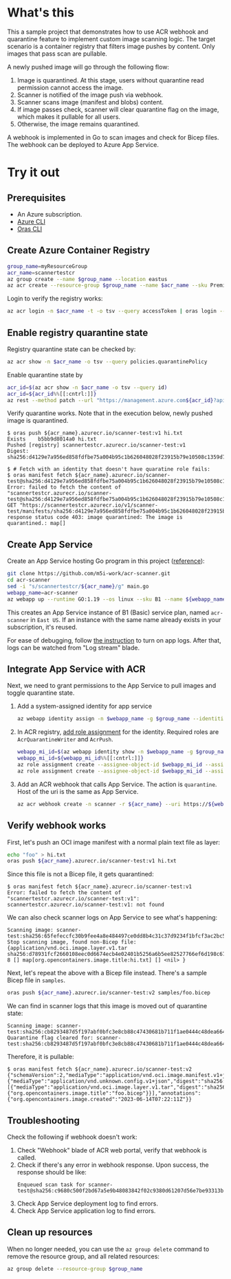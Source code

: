 # What's this

This a sample project that demonstrates how to use ACR webhook and quarantine feature to implement custom image scanning logic. The target scenario is a container registry that filters image pushes by content. Only images that pass scan are pullable.

A newly pushed image will go through the following flow:
1. Image is quarantined. At this stage, users without quarantine read permission cannot access the image.
1. Scanner is notified of the image push via webhook.
1. Scanner scans image (manifest and blobs) content. 
1. If image passes check, scanner will clear quarantine flag on the image, which makes it pullable for all users.
1. Otherwise, the image remains quarantined.

A webhook is implemented in Go to scan images and check for Bicep files. The webhook can be deployed to Azure App Service.


# Try it out

## Prerequisites

- An Azure subscription.
- [Azure CLI](https://learn.microsoft.com/en-us/cli/azure/)
- [Oras CLI](https://oras.land/docs/cli/installation)

## Create Azure Container Registry

```bash
group_name=myResourceGroup
acr_name=scannertestcr
az group create --name $group_name --location eastus
az acr create --resource-group $group_name --name $acr_name --sku Premium
```

Login to verify the registry works:

```bash
az acr login -n $acr_name -t -o tsv --query accessToken | oras login --password-stdin ${acr_name}.azurecr.io
```

## Enable registry quarantine state

Registry quarantine state can be checked by:

```bash
az acr show -n $acr_name -o tsv --query policies.quarantinePolicy
```

Enable quarantine state by

```bash
acr_id=$(az acr show -n $acr_name -o tsv --query id)
acr_id=${acr_id%%[[:cntrl:]]}
az rest --method patch --url "https://management.azure.com${acr_id}?api-version=2023-01-01-preview" --body '{"properties":{"policies":{"quarantinePolicy":{"status":"enabled"}}}}'
```

Verify quarantine works. Note that in the execution below, newly pushed image is quarantined.

```console
$ oras push ${acr_name}.azurecr.io/scanner-test:v1 hi.txt
Exists    b5bb9d8014a0 hi.txt
Pushed [registry] scannertestcr.azurecr.io/scanner-test:v1
Digest: sha256:d4129e7a956ed858fdfbe75a004b95c1b626048028f23915b79e10508c1359d7

$ # Fetch with an identity that doesn't have quaratine role fails:
$ oras manifest fetch ${acr_name}.azurecr.io/scanner-test@sha256:d4129e7a956ed858fdfbe75a004b95c1b626048028f23915b79e10508c1359d7
Error: failed to fetch the content of "scannertestcr.azurecr.io/scanner-test@sha256:d4129e7a956ed858fdfbe75a004b95c1b626048028f23915b79e10508c1359d7": GET "https://scannertestcr.azurecr.io/v1/scanner-test/manifests/sha256:d4129e7a956ed858fdfbe75a004b95c1b626048028f23915b79e10508c1359d7": response status code 403: image quarantined: The image is quarantined.: map[]
```

## Create App Service

Create an App Service hosting Go program in this project ([reference](https://learn.microsoft.com/en-us/azure/app-service/quickstart-golang)):

```bash
git clone https://github.com/m5i-work/acr-scanner.git
cd acr-scanner
sed -i "s/scannertestcr/${acr_name}/g" main.go
webapp_name=acr-scanner
az webapp up --runtime GO:1.19 --os linux --sku B1 --name ${webapp_name} -g ${group_name} --location "East US"
```

This creates an App Service instance of B1 (Basic) service plan, named `acr-scanner` in `East US`. If an instance with the same name already exists in your subscription, it's reused.

For ease of debugging, follow [the instruction](https://aka.ms/linux-diagnostics) to turn on app logs. After that, logs can be watched from "Log stream" blade.

## Integrate App Service with ACR

Next, we need to grant permissions to the App Service to pull images and toggle quarantine state.

1. Add a system-assigned identity for app service

    ```bash
    az webapp identity assign -n $webapp_name -g $group_name --identities [system]
    ```
   
1. In ACR registry, [add role assignment](https://learn.microsoft.com/en-us/azure/container-registry/container-registry-roles?tabs=azure-cli#assign-roles) for the identity. Required roles are `AcrQuarantineWriter` and `AcrPush`.

    ```bash
    webapp_mi_id=$(az webapp identity show -n $webapp_name -g $group_name -o tsv --query principalId)
    webapp_mi_id=${webapp_mi_id%%[[:cntrl:]]}
    az role assignment create --assignee-object-id $webapp_mi_id --assignee-principal-type ServicePrincipal --role AcrQuarantineWriter --scope $acr_id
    az role assignment create --assignee-object-id $webapp_mi_id --assignee-principal-type ServicePrincipal --role AcrPush --scope $acr_id
    ```

1. Add an ACR webhook that calls App Service. The action is `quarantine`. Host of the uri is the same as App Service.

   ```bash
   az acr webhook create -n scanner -r ${acr_name} --uri https://${webapp_name}.azurewebsites.net/hook --actions quarantine
   ```

## Verify webhook works

First, let's push an OCI image manifest with a normal plain text file as layer:

```bash
echo "foo" > hi.txt
oras push ${acr_name}.azurecr.io/scanner-test:v1 hi.txt
```

Since this file is not a Bicep file, it gets quarantined:

```console
$ oras manifest fetch ${acr_name}.azurecr.io/scanner-test:v1
Error: failed to fetch the content of "scannertestcr.azurecr.io/scanner-test:v1": scannertestcr.azurecr.io/scanner-test:v1: not found
```

We can also check scanner logs on App Service to see what's happening:

```log
Scanning image: scanner-test:sha256:65fefeccfc30b9fee4a8e484497ce0dd8b4c31c37d9234f1bfcf3ac2bc59066a
Stop scanning image, found non-Bicep file: {application/vnd.oci.image.layer.v1.tar sha256:d78931fcf2660108eec0d6674ecb4e02401b5256a6b5ee82527766ef6d198c67 8 [] map[org.opencontainers.image.title:hi.txt] [] <nil> }
```

Next, let's repeat the above with a Bicep file instead. There's a sample Bicep file in `samples`.

```bash
oras push ${acr_name}.azurecr.io/scanner-test:v2 samples/foo.bicep
```

We can find in scanner logs that this image is moved out of quarantine state:

```log
Scanning image: scanner-test:sha256:cb8293487d5f197abf0bfc3e8cb88c47430681b711f1ae0444c48dea66470a8f
Quarantine flag cleared for: scanner-test:sha256:cb8293487d5f197abf0bfc3e8cb88c47430681b711f1ae0444c48dea66470a8f
```

Therefore, it is pullable:

```console
$ oras manifest fetch ${acr_name}.azurecr.io/scanner-test:v2
{"schemaVersion":2,"mediaType":"application/vnd.oci.image.manifest.v1+json","config":{"mediaType":"application/vnd.unknown.config.v1+json","digest":"sha256:44136fa355b3678a1146ad16f7e8649e94fb4fc21fe77e8310c060f61caaff8a","size":2},"layers":[{"mediaType":"application/vnd.oci.image.layer.v1.tar","digest":"sha256:bff6730639c5cce9a8d5550a709f444d90d746feedce59aec7b5d1072ff8ab2b","size":697,"annotations":{"org.opencontainers.image.title":"foo.bicep"}}],"annotations":{"org.opencontainers.image.created":"2023-06-14T07:22:11Z"}}
```

## Troubleshooting

Check the following if webhook doesn't work:
1. Check "Webhook" blade of ACR web portal, verify that webhook is called.
1. Check if there's any error in webhook response. Upon success, the response should be like:
   ```
   Enqueued scan task for scanner-test@sha256:c9680c500f2bd67a5e9b48083842f02c9380d61207d56e7be93313b889d41589
   ```
1. Check App Service deployment log to find errors.
1. Check App Service application log to find errors.


## Clean up resources

When no longer needed, you can use the `az group delete` command to remove the resource group, and all related resources:

```bash
az group delete --resource-group $group_name
```
